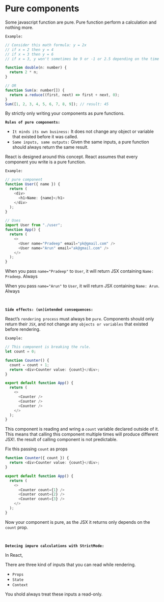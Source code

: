 # Pure components

Some javascript function are pure. Pure function perform a calculation and nothing more.

`Example:`

```js
// Consider this math formula: y = 2x
// if x = 2 then y = 4
// if x = 3 then y = 6
// if x = 3, y won't sometimes be 9 or -1 or 2.5 depending on the time of day or the state of the stock market.

function double(n: number) {
  return 2 * n;
}

// OR
function Sum(a: number[]) {
  return a.reduce((first, next) => first + next, 0);
}
Sum([1, 2, 3, 4, 5, 6, 7, 8, 9]); // result: 45
```

By strictly only writing your components as pure functions.

**`Rules of pure components:`**

- `It minds its own business:` It does not change any object or variable that existed before it was called.
- `Same inputs, same outputs:` Given the same inputs, a pure function should always return the same result.

React is designed around this concept. React assumes that every component you write is a pure function.

`Example:`

```ts
// pure component
function User({ name }) {
  return (
    <div>
      <h1>Name: {name}</h1>
    </div>
  );
}

// Uses
import User from "./user";
function App() {
  return (
    <>
      <User name="Pradeep" email="pk@gmail.com" />
      <User name="Arun" email="ak@gmail.com" />
    </>
  );
}
```

When you pass `name="Pradeep"` to `User`, it will return JSX containing `Name: Pradeep`. Always

When you pass `name="Arun"` to `User`, it will return JSX containing `Name: Arun`. Always

<br />

**`Side effects: (un)intended consequences:`**

React’s `rendering process` must always be `pure`. Components should only return their `JSX`, and not change any `objects or variables` that existed before rendering.

`Example:`

```ts
// This component is breaking the rule.
let count = 0;

function Counter() {
  count = count + 1;
  return <div>Counter value: {count}</div>;
}

export default function App() {
  return (
    <>
      <Counter />
      <Counter />
      <Counter />
    </>
  );
}
```

This component is reading and wring a `count` variable declared outside of it. This means that calling this component multiple times will produce different JSX!. the result of calling component is not predictable.

Fix this passing `count` as props

```ts
function Counter({ count }) {
  return <div>Counter value: {count}</div>;
}

export default function App() {
  return (
    <>
      <Counter count={1} />
      <Counter count={2} />
      <Counter count={3} />
    </>
  );
}
```

Now your component is pure, as the JSX it returns only depends on the `count` prop.

<br />

**`Detecing impure calculations with StrictMode:`**

In React,

There are three kind of inputs that you can read while rendering.

- `Props`
- `State`
- `Context`

You shold always treat these inputs a read-only.
